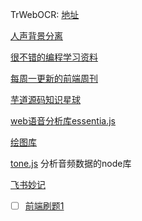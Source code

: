 TrWebOCR: [地址](192.168.3.146:8089)

[人声背景分离](https://www.lalal.ai/)


[很不错的编程学习资料](https://roadmap.sh/)

[每周一更新的前端周刊](https://www.yuque.com/mdh/weekly)

[芋道源码知识星球](https://wx.zsxq.com/dweb2/index/group/481141225428)


[web语音分析库essentia.js](https://github.com/MTG/essentia.js)

[绘图库](https://plotly.com/javascript/)

[tone.js](https://tonejs.github.io/) 分析音频数据的node库


[飞书妙记](音频转文字)

- [ ] [前端刷题1](http://www.h-camel.com/index.html)
